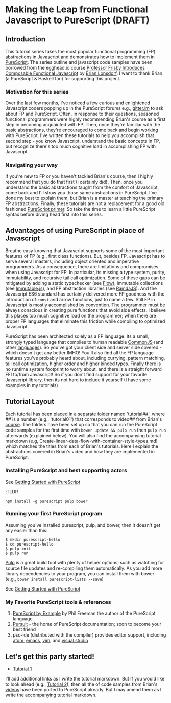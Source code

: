 # Making the Leap from Functional Javascript to PureScript (DRAFT)

## Introduction

This tutorial series takes the most popular functional programming (FP) abstractions in Javascript and demonstrates how to implement them in [PureScript](http://www.purescript.org). The series outline and javascript code samples have been borrowed from the egghead.io course [Professor Frisby Introduces Composable Functional Javascript](https://egghead.io/courses/professor-frisby-introduces-composable-functional-javascript) by
[Brian Lonsdorf](https://github.com/DrBoolean).  I want to thank Brian (a PureScript & Haskell fan) for supporting this project.

### Motivation for this series

Over the last few months, I've noticed a few curious and enlightened Javascript coders popping up in the PureScript forums e.g., [gitter.im](https://gitter.im/purescript/purescript) to ask about FP and PureScript.  Often, in response to their questions, seasoned functional programmers were highly recommending Brian's course as a first step in becoming acquainted with FP. Then, once they're familiar with the basic abstractions, they're encouraged
to come back and begin working with PureScript.  I've written these tutorials to help you accomplish that second step - you know Javascript, understand the basic concepts in FP, but recognize there's too much cognitive load in accomplishing FP with Javascript.

### Navigating your way

If you're new to FP or you haven't tackled Brian's course, then I highly recommend that you do that first (I certainly did). Then, once you understand the basic abstractions taught from the comfort of Javascript, come back and I'll show you those same abstractions in PureScript. I've done my best to explain them, but Brian is a master at teaching the primary FP abstractions.  Finally, these tutorials are not a replacement for a good old fashioned [PureScript primer](https://leanpub.com/purescript). So take the time to learn a little PureScript syntax before diving head first into this series.

## Advantages of using PureScript in place of Javascript

Breathe easy knowing that Javascript supports some of the most important features of FP (e.g., first class functions).  But, besides FP, Javascript has to serve several masters, including object oriented and imperative programmers.  As a consequence, there are limitations and compromises when using Javascript for FP. In particular, its missing a type system, purity, immutability, and recursive tail call optimization.  Some of these gaps can be mitigated by adding a static typechecker (see [Flow](https://github.com/facebook/flow)), immutable collections (see [Immutable.js](https://facebook.github.io/immutable-js/)), and FP abstraction libraries (see [RamdaJS](http://ramdajs.com)). And the Javascript ES6 standard has certainly delivered more FP goodness with the introduction of `const` and arrow functions, just to name a few.  Still FP in Javascript is mostly accomplished by convention. The programmer must be always conscious in creating pure functions that avoid side effects.  I believe this places too much cognitive load on the programmer; when there are proper FP languages that eliminate this friction while compiling to optimized Javascript.

PureScript has been architected solely as a FP language. Its a small, strongly typed language that compiles to human readable [CommonJS](https://en.wikipedia.org/wiki/CommonJS) (and other [languages](https://github.com/andyarvanitis/purescript-native)). So you've got your client side and server side covered - which doesn't get any better IMHO!  You'll also find all the FP language features you've probably heard about, including currying, pattern matching, tail call optimization, higher order and higher kinded types.  Finally there is no runtime system footprint to worry about, and there is a straight forward FFI to/from Javascript! So if you don't find support for your favorite Javascript library, then its not hard to include it yourself (I have some examples in my tutorials)

## Tutorial Layout

Each tutorial has been placed in a separate folder named 'tutorial##', where ## is a number (e.g., 'tutorial01') that corresponds to video## from Brian's [course](https://egghead.io/courses/professor-frisby-introduces-composable-functional-javascript). The folders have been set up so that you can run the PureScript code samples for the first time with `bower update && pulp run` then `pulp run` afterwards (explained below).  You will also find the accompanying tutorial markdown (e.g, Create-linear-data-flow-with-container-style-types.md) which matches the titles from each of Brian's tutorials.  Here I explain the abstractions covered in Brian's video and how they are implemented in PureScript.

### Installing PureScript and best supporting actors
See [Getting Started with PureScript](http://www.purescript.org/learn/getting-started/)

;TLDR
```
npm install -g purescript pulp bower

```
### Running your first PureScript program

Assuming you've installed purescript, pulp, and bower, then it doesn't get any easier than this:

```
$ mkdir purescript-hello
$ cd purescript-hello
$ pulp init
$ pulp run
```
[Pulp](https://github.com/bodil/pulp) is a great build tool with plenty of helper options; such as watching for source file updates and re-compiling them automatically. As you add more library dependencies to your program, you can install them with bower (e.g., `bower install purescript-lists --save`)

See [Getting Started with PureScript](http://www.purescript.org/learn/getting-started/)

### My Favorite PureScript tools & references

1. [PureScript by Example](https://leanpub.com/purescript/) by Phil Freeman the author of the PureScript language
2. [Pursuit](https://pursuit.purescript.org) - the home of PureScript documentation; soon to become your best friend
3. psc-ide (distributed with the compiler) provides editor support, including [atom](https://github.com/nwolverson/atom-ide-purescript), [emacs]( https://github.com/epost/psc-ide-emacs), [vim](https://github.com/FrigoEU/psc-ide-vim), and [visual studio]( https://github.com/nwolverson/vscode-ide-purescript)

## Let's get this party started!

* [Tutorial 1](https://github.com/adkelley/fp-javascript-to-purescript/tutorial01)

I'll add additional links as I write the tutorial markdown. But If you would like to look ahead (e.g., [Tutorial 2](https://github.com/adkelley/fp-javascript-to-purescript/tutorial02)), then all the of code samples from Brian's [videos](https://egghead.io/courses/professor-frisby-introduces-composable-functional-javascript) have been ported to PureScript already. But I may amend them as I write the accompanying tutorial markdown.  
